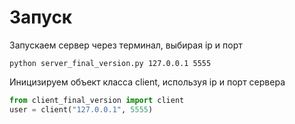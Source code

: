 # Запуск
Запускаем сервер через терминал, выбирая ip и порт

```
python server_final_version.py 127.0.0.1 5555
```
Иницизируем объект класса client, используя ip и порт сервера

```Python
from client_final_version import client
user = client("127.0.0.1", 5555)
```

